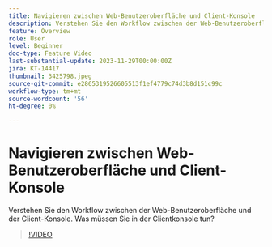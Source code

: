 ```yaml
---
title: Navigieren zwischen Web-Benutzeroberfläche und Client-Konsole
description: Verstehen Sie den Workflow zwischen der Web-Benutzeroberfläche und der Client-Konsole. Was müssen Sie in der Clientkonsole tun?
feature: Overview
role: User
level: Beginner
doc-type: Feature Video
last-substantial-update: 2023-11-29T00:00:00Z
jira: KT-14417
thumbnail: 3425798.jpeg
source-git-commit: e2865319526605513f1ef4779c74d3b8d151c99c
workflow-type: tm+mt
source-wordcount: '56'
ht-degree: 0%

---
```



# Navigieren zwischen Web-Benutzeroberfläche und Client-Konsole

Verstehen Sie den Workflow zwischen der Web-Benutzeroberfläche und der Client-Konsole. Was müssen Sie in der Clientkonsole tun?

>[!VIDEO](https://video.tv.adobe.com/v/3425798/?learn=on)
